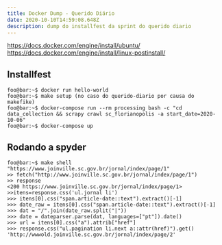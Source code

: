 ```yaml
---
title: Docker Dump - Querido Diário
date: 2020-10-10T14:59:08.648Z
description: dump do installfest da sprint do querido diario
---
```


https://docs.docker.com/engine/install/ubuntu/
https://docs.docker.com/engine/install/linux-postinstall/

## Installfest

```console[terminal]
foo@bar:~$ docker run hello-world
foo@bar:~$ make setup (no caso do querido-diario por causa do makefike)
foo@bar:~$ docker-compose run --rm processing bash -c "cd data_collection && scrapy crawl sc_florianopolis -a start_date=2020-10-06"
foo@bar:~$ docker-compose up
```

## Rodando a spyder

```console[terminal]
foo@bar:~$ make shell "https://www.joinville.sc.gov.br/jornal/index/page/1"
>> fetch("http://www.joinville.sc.gov.br/jornal/index/page/1")
>> response
<200 https://www.joinville.sc.gov.br/jornal/index/page/1>
>>itens=response.css('ul.jornal li')
>>> itens[0].css("span.article-date::text").extract()[-1]
>>> date_raw = itens[0].css("span.article-date::text").extract()[-1]
>>> dat = "/".join(date_raw.split("|"))
>>> date = dateparser.parse(dat, languages=["pt"]).date()
>>> url = itens[0].css("a").attrib["href"]
>>> response.css("ul.pagination li.next a::attr(href)").get()
'http://wwwold.joinville.sc.gov.br/jornal/index/page/2'
```